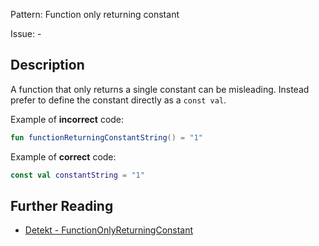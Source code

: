 Pattern: Function only returning constant

Issue: -

## Description

A function that only returns a single constant can be misleading. Instead prefer to define the constant directly as a `const val`.

Example of **incorrect** code:

```kotlin
fun functionReturningConstantString() = "1"
```

Example of **correct** code:

```kotlin
const val constantString = "1"
```

## Further Reading

* [Detekt - FunctionOnlyReturningConstant](https://detekt.dev/docs/rules/style/#functiononlyreturningconstant)